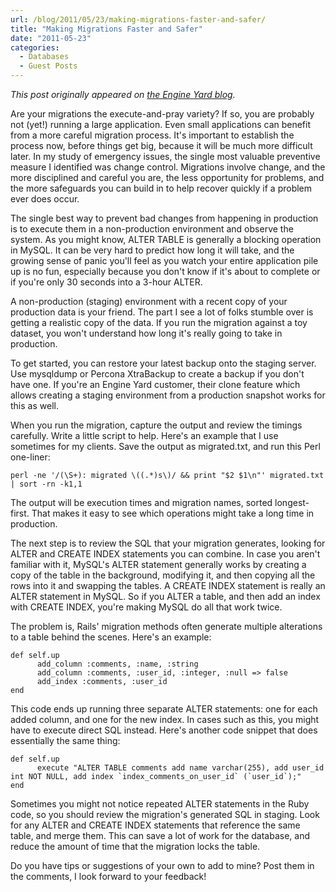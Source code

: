 ```yaml
---
url: /blog/2011/05/23/making-migrations-faster-and-safer/
title: "Making Migrations Faster and Safer"
date: "2011-05-23"
categories:
  - Databases
  - Guest Posts
---
```


*This post originally appeared on [the Engine Yard blog](https://blog.engineyard.com/2011/making-migrations-faster-and-safer/).*

Are your migrations the execute-and-pray variety? If so, you are probably not (yet!) running a large application. Even small applications can benefit from a more careful migration process. It's important to establish the process now, before things get big, because it will be much more difficult later. In my study of emergency issues, the single most valuable preventive measure I identified was change control. Migrations involve change, and the more disciplined and careful you are, the less opportunity for problems, and the more safeguards you can build in to help recover quickly if a problem ever does occur.

The single best way to prevent bad changes from happening in production is to execute them in a non-production environment and observe the system. As you might know, ALTER TABLE is generally a blocking operation in MySQL. It can be very hard to predict how long it will take, and the growing sense of panic you'll feel as you watch your entire application pile up is no fun, especially because you don't know if it's about to complete or if you're only 30 seconds into a 3-hour ALTER.

A non-production (staging) environment with a recent copy of your production data is your friend. The part I see a lot of folks stumble over is getting a realistic copy of the data. If you run the migration against a toy dataset, you won't understand how long it's really going to take in production.

To get started, you can restore your latest backup onto the staging server. Use mysqldump or Percona XtraBackup to create a backup if you don't have one. If you're an Engine Yard customer, their clone feature which allows creating a staging environment from a production snapshot works for this as well.

When you run the migration, capture the output and review the timings carefully. Write a little script to help. Here's an example that I use sometimes for my clients. Save the output as migrated.txt, and run this Perl one-liner:

    perl -ne '/(\S+): migrated \((.*)s\)/ && print "$2 $1\n"' migrated.txt | sort -rn -k1,1

The output will be execution times and migration names, sorted longest-first. That makes it easy to see which operations might take a long time in production.

The next step is to review the SQL that your migration generates, looking for ALTER and CREATE INDEX statements you can combine. In case you aren't familiar with it, MySQL's ALTER statement generally works by creating a copy of the table in the background, modifying it, and then copying all the rows into it and swapping the tables. A CREATE INDEX statement is really an ALTER statement in MySQL. So if you ALTER a table, and then add an index with CREATE INDEX, you're making MySQL do all that work twice.

The problem is, Rails' migration methods often generate multiple alterations to a table behind the scenes. Here's an example:

	def self.up
		  add_column :comments, :name, :string
		  add_column :comments, :user_id, :integer, :null => false
		  add_index :comments, :user_id
	end

This code ends up running three separate ALTER statements: one for each added column, and one for the new index. In cases such as this, you might have to execute direct SQL instead. Here's another code snippet that does essentially the same thing:

	def self.up
		  execute "ALTER TABLE comments add name varchar(255), add user_id int NOT NULL, add index `index_comments_on_user_id` (`user_id`);"
	end

Sometimes you might not notice repeated ALTER statements in the Ruby code, so you should review the migration's generated SQL in staging. Look for any ALTER and CREATE INDEX statements that reference the same table, and merge them. This can save a lot of work for the database, and reduce the amount of time that the migration locks the table.

Do you have tips or suggestions of your own to add to mine? Post them in the comments, I look forward to your feedback!


